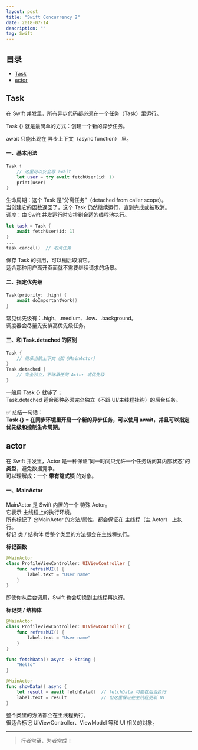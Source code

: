 ```yaml
---
layout: post
title: "Swift Concurrency 2"
date: 2018-07-14
description: ""
tag: Swift
---
```



## 目录

* [Task](#content1)
* [actor](#content2)


## <a id="content1">Task</a>

在 Swift 并发里，所有异步代码都必须在一个任务（Task）里运行。

Task {} 就是最简单的方式：创建一个新的异步任务。

await 只能出现在 异步上下文（async function） 里。

#### **一、基本用法**

```swift
Task {
    // 这里可以安全写 await
    let user = try await fetchUser(id: 1)
    print(user)
}
```

生命周期：这个 Task 是“分离任务”（detached from caller scope）。         
当创建它的函数返回了，这个 Task 仍然继续运行，直到完成或被取消。       
调度：由 Swift 并发运行时安排到合适的线程池执行。     

```swift
let task = Task {
    await fetchUser(id: 1)
}
...
task.cancel()  // 取消任务

```

保存 Task 的引用，可以稍后取消它。<br>适合那种用户离开页面就不需要继续请求的场景。    


#### **二、指定优先级**

```swift
Task(priority: .high) {
    await doImportantWork()
}

```
常见优先级有：.high、.medium、.low、.background。   
调度器会尽量先安排高优先级任务。    


#### **三、和 Task.detached 的区别**   

```swift
Task {
    // 继承当前上下文（如 @MainActor）
}
Task.detached {
    // 完全独立，不继承任何 Actor 或优先级
}
```
一般用 Task {} 就够了；   
Task.detached 适合那种必须完全独立（不跟 UI/主线程挂钩）的后台任务。     

✅ 总结一句话：    
**Task {} = 在同步环境里开启一个新的异步任务，可以使用 await，并且可以指定优先级和控制生命周期。**       


## <a id="content2">actor</a>

在 Swift 并发里，Actor 是一种保证“同一时间只允许一个任务访问其内部状态”的**类型**，避免数据竞争。    
可以理解成：一个 **带有隐式锁** 的对象。    


#### **一、MainActor**    

MainActor 是 Swift 内置的一个 特殊 Actor。    
它表示 主线程上的执行环境。    
所有标记了 @MainActor 的方法/属性，都会保证在 主线程（主 Actor） 上执行。       
标记 类 / 结构体 后整个类里的方法都会在主线程执行。   


**标记函数**

```swift
@MainActor
class ProfileViewController: UIViewController {
    func refreshUI() {
        label.text = "User name"
    }
}
```
即使你从后台调用，Swift 也会切换到主线程再执行。


**标记类 / 结构体**

```swift
@MainActor
class ProfileViewController: UIViewController {
    func refreshUI() {
        label.text = "User name"
    }
}
```

```swift
func fetchData() async -> String {
    "Hello"
}

@MainActor
func showData() async {
    let result = await fetchData()  // fetchData 可能在后台执行
    label.text = result             // 但这里保证在主线程更新 UI
}
```

整个类里的方法都会在主线程执行。     
很适合标记 UIViewController、ViewModel 等和 UI 相关的对象。     













----------
>  行者常至，为者常成！
